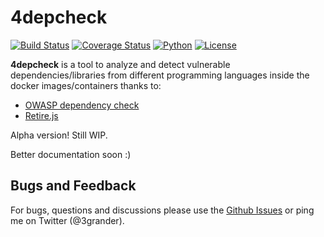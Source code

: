 # 4depcheck
[![Build Status](https://travis-ci.org/eliasgranderubio/4depcheck.svg?branch=master)](https://travis-ci.org/eliasgranderubio/4depcheck)
[![Coverage Status](https://coveralls.io/repos/github/eliasgranderubio/4depcheck/badge.svg?branch=master)](https://coveralls.io/github/eliasgranderubio/4depcheck?branch=master)
[![Python](https://img.shields.io/badge/python-3.3%2C%203.4%2C%203.5%2C%203.6-blue.svg)](https://github.com/eliasgranderubio/4depcheck)
[![License](https://img.shields.io/badge/license-Apache%202-blue.svg)](https://github.com/eliasgranderubio/4depcheck)

**4depcheck** is a tool to analyze and detect vulnerable dependencies/libraries from different programming languages inside the docker images/containers thanks to:
   * [OWASP dependency check](https://github.com/jeremylong/DependencyCheck)
   * [Retire.js](https://github.com/retirejs/retire.js/)


Alpha version! Still WIP.


Better documentation soon :)


## Bugs and Feedback
For bugs, questions and discussions please use the [Github Issues](https://github.com/eliasgranderubio/4depcheck/issues) or ping me on Twitter (@3grander).
